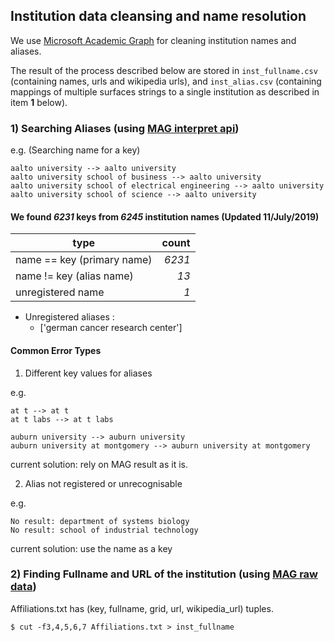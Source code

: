 ## Institution data cleansing and name resolution

We use [Microsoft Academic Graph](https://www.microsoft.com/en-us/research/project/microsoft-academic-graph/) for cleaning institution names and aliases.

The result of the process described below are stored in `inst_fullname.csv` (containing names, urls and wikipedia urls), and `inst_alias.csv` (containing mappings of multiple surfaces strings to a single institution as described in item **1** below).

### 1) Searching Aliases (using [MAG interpret api](https://docs.microsoft.com/en-us/azure/cognitive-services/academic-knowledge/interpretmethod))

e.g. (Searching name for a key)
```
aalto university --> aalto university
aalto university school of business --> aalto university
aalto university school of electrical engineering --> aalto university
aalto university school of science --> aalto university
```

#### We found *6231* keys from *6245* institution names (Updated 11/July/2019)
| type | count |
|------|------:|
| name == key (primary name) | *6231* |
| name != key (alias name) | *13* |
| unregistered name | *1* |

- Unregistered aliases :
  - ['german cancer research center']


#### Common Error Types

1) Different key values for aliases

e.g.
```
at t --> at t
at t labs --> at t labs

auburn university --> auburn university
auburn university at montgomery --> auburn university at montgomery
```
current solution: rely on MAG result as it is.

2) Alias not registered or unrecognisable

e.g.
```
No result: department of systems biology
No result: school of industrial technology
```
current solution: use the name as a key

### 2) Finding Fullname and URL of the institution (using [MAG raw data](https://www.openacademic.ai/oag/))

Affiliations.txt has (key, fullname, grid, url, wikipedia_url) tuples.
```
$ cut -f3,4,5,6,7 Affiliations.txt > inst_fullname
```
